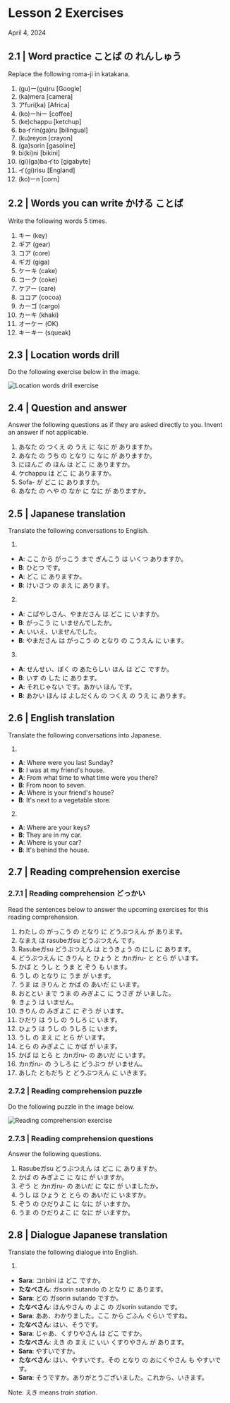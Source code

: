 # Lesson 2 Exercises

April 4, 2024

## 2.1 | Word practice ことば の れんしゅう

Replace the following roma-ji in katakana.

1. (gu)ー(gu)ru [Google]
2. (ka)mera [camera]
3. アfuri(ka) [Africa]
4. (ko)ーhiー [coffee]
5. (ke)chappu [ketchup]
6. baイrin(ga)ru [bilingual]
7. (ku)reyon [crayon]
8. (ga)sorin [gasoline]
9. bi(ki)ni [bikini]
10. (gi)(ga)baイto [gigabyte]
11. イ(gi)risu [England]
12. (ko)ーn [corn]

## 2.2 | Words you can write かける ことば

Write the following words 5 times.

1. キー (key)
2. ギア (gear)
3. コア (core)
4. ギガ (giga)
5. ケーキ (cake)
6. コーク (coke)
7. ケアー (care)
8. ココア (cocoa)
9. カーゴ (cargo)
10. カーキ (khaki)
11. オーケー (OK)
12. キーキー (squeak)

## 2.3 | Location words drill

Do the following exercise below in the image.

![Location words drill exercise](images/l2-1.jpg)

## 2.4 | Question and answer

Answer the following questions as if they are asked directly to you. Invent an answer if not applicable.

1. あなた の つくえ の うえ に なに が ありますか。
2. あなた の うち の となり に なに が ありますか。
3. にほんご の ほん は どこ に ありますか。
4. ケchappu は どこ に ありますか。
5. Sofa- が どこ に ありますか。
6. あなた の へや の なか に なに が ありますか。

## 2.5 | Japanese translation

Translate the following conversations to English.

1.

- **A**: ここ から がっこう まで ぎんこう は いくつ ありますか。
- **B**: ひとつ です。
- **A**: どこ に ありますか。
- **B**: けいさつ の まえ に あります。

2.

- **A**: こばやしさん、やまださん は どこ に いますか。
- **B**: がっこう に いませんでしたか。
- **A**: いいえ、いませんでした。
- **B**: やまださん は がっこう の となり の こうえん に います。

3.

- **A**: せんせい、ぼく の あたらしい ほん は どこ ですか。
- **B**: いす の した に あります。
- **A**: それじゃない です。あかい ほん です。
- **B**: あかい ほん は よしだくん の つくえ の うえ に あります。

## 2.6 | English translation

Translate the following conversations into Japanese.

1.

- **A**: Where were you last Sunday?
- **B**: I was at my friend's house.
- **A**: From what time to what time were you there?
- **B**: From noon to seven.
- **A**: Where is your friend's house?
- **B**: It's next to a vegetable store.

2.

- **A**: Where are your keys?
- **B**: They are in my car.
- **A**: Where is your car?
- **B**: It's behind the house.

## 2.7 | Reading comprehension exercise

### 2.7.1 | Reading comprehension どっかい

Read the sentences below to answer the upcoming exercises for this reading comprehension.

1. わたし の がっこう の となり に どうぶつえん が あります。
2. なまえ は rasubeガsu どうぶつえん です。
3. Rasubeガsu どうぶつえん は とうきょう の にし に あります。
4. どうぶつえん に きりん と ひょう と カnガru- と とら が います。
5. かば と うし と うま と ぞう も います。
6. うし の となり に うま が います。
7. うま は きりん と かば の あいだ に います。
8. おととい まで うま の みぎよこ に うさぎ が いました。
9. きょう は いません。
10. きりん の みぎよこ に ぞう が います。
11. ひだり は うし の うしろ に います。
12. ひょう は うし の うしろ に います。
13. うし の まえ に とら が います。
14. とら の みぎよこ に かば が います。
15. かば は とら と カnガru- の あいだ に います。
16. カnガru- の うしろ に どうぶつ が いません。
17. あした ともだち と どうぶつえん に いきます。

### 2.7.2 | Reading comprehension puzzle

Do the following puzzle in the image below.

![Reading comprehension exercise](images/l2-2.jpg)

### 2.7.3 | Reading comprehension questions

Answer the following questions.

1. Rasubeガsu どうぶつえん は どこ に ありますか。
2. かば の みぎよこ に なに が いますか。
3. ぞう と カnガru- の あいだ に なに が いましたか。
4. うし は ひょう と とら の あいだ に いますか。
5. ぞう の ひだりよこ に なに が いますか。
6. うま の ひだりよこ に なに が いますか。

## 2.8 | Dialogue Japanese translation

Translate the following dialogue into English.

1.

- **Sara**: コnbini は どこ ですか。
- **たなべさん**: ガsorin sutando の となり に あります。
- **Sara**: どの ガsorin sutando ですか。
- **たなべさん**: ほんやさん の よこ の ガsorin sutando です。
- **Sara**: ああ、わかりました。ここ から ごふん ぐらい ですね。
- **たなべさん**: はい、そうです。
- **Sara**: じゃあ、くすりやさん は どこ ですか。
- **たなべさん**: えき の まえ に いい くすりやさん が あります。
- **Sara**: やすいですか。
- **たなべさん**: はい、やすいです。その となり の おにくやさん も やすいです。
- **Sara**: そうですか。ありがとうございました。これから、いきます。

Note: えき means _train station_.
